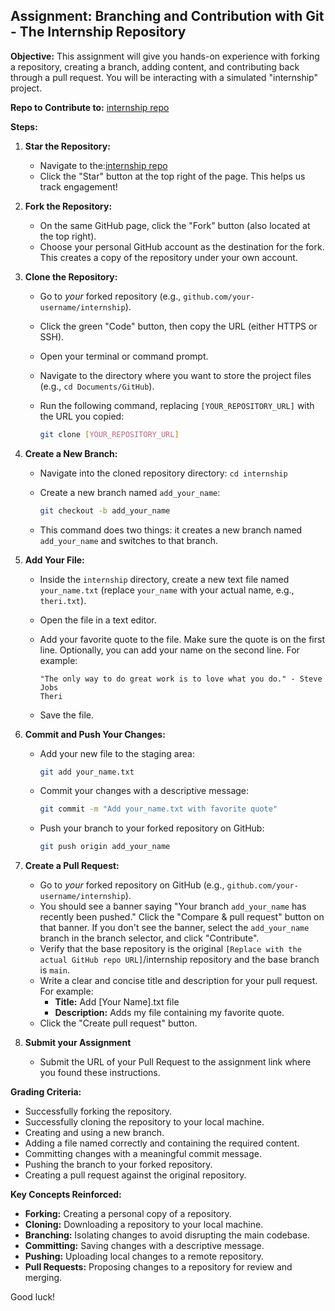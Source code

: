 ## Assignment: Branching and Contribution with Git - The Internship Repository

**Objective:** This assignment will give you hands-on experience with forking a repository, creating a branch, adding content, and contributing back through a pull request. You will be interacting with a simulated "internship" project.

**Repo to Contribute to:** [internship repo](https://github.com/iwstech3/internship)

**Steps:**

1. **Star the Repository:**
    * Navigate to the:[internship repo](https://github.com/iwstech3/internship)
    * Click the "Star" button at the top right of the page.  This helps us track engagement!

2. **Fork the Repository:**
    * On the same GitHub page, click the "Fork" button (also located at the top right).
    * Choose your personal GitHub account as the destination for the fork.  This creates a copy of the repository under your own account.

3. **Clone the Repository:**
    * Go to *your* forked repository (e.g., `github.com/your-username/internship`).
    * Click the green "Code" button, then copy the URL (either HTTPS or SSH).
    * Open your terminal or command prompt.
    * Navigate to the directory where you want to store the project files (e.g., `cd Documents/GitHub`).
    * Run the following command, replacing `[YOUR_REPOSITORY_URL]` with the URL you copied:

        ```bash
        git clone [YOUR_REPOSITORY_URL]
        ```

4. **Create a New Branch:**
    * Navigate into the cloned repository directory: `cd internship`
    * Create a new branch named `add_your_name`:

        ```bash
        git checkout -b add_your_name
        ```

    * This command does two things:  it creates a new branch named `add_your_name` and switches to that branch.

5. **Add Your File:**
    * Inside the `internship` directory, create a new text file named `your_name.txt` (replace `your_name` with your actual name, e.g., `theri.txt`).
    * Open the file in a text editor.
    * Add your favorite quote to the file.  Make sure the quote is on the first line. Optionally, you can add your name on the second line.  For example:

        ```
        "The only way to do great work is to love what you do." - Steve Jobs
        Theri
        ```

    * Save the file.

6. **Commit and Push Your Changes:**
    * Add your new file to the staging area:

        ```bash
        git add your_name.txt
        ```

    * Commit your changes with a descriptive message:

        ```bash
        git commit -m "Add your_name.txt with favorite quote"
        ```

    * Push your branch to your forked repository on GitHub:

        ```bash
        git push origin add_your_name
        ```

7. **Create a Pull Request:**
    * Go to *your* forked repository on GitHub (e.g., `github.com/your-username/internship`).
    * You should see a banner saying "Your branch `add_your_name` has recently been pushed."  Click the "Compare & pull request" button on that banner. If you don't see the banner, select the `add_your_name` branch in the branch selector, and click "Contribute".
    * Verify that the base repository is the original `[Replace with the actual GitHub repo URL]`/internship repository and the base branch is `main`.
    * Write a clear and concise title and description for your pull request.  For example:
        * **Title:** Add [Your Name].txt file
        * **Description:**  Adds my file containing my favorite quote.
    * Click the "Create pull request" button.

8. **Submit your Assignment**
    * Submit the URL of your Pull Request to the assignment link where you found these instructions.

**Grading Criteria:**

* Successfully forking the repository.
* Successfully cloning the repository to your local machine.
* Creating and using a new branch.
* Adding a file named correctly and containing the required content.
* Committing changes with a meaningful commit message.
* Pushing the branch to your forked repository.
* Creating a pull request against the original repository.

**Key Concepts Reinforced:**

* **Forking:** Creating a personal copy of a repository.
* **Cloning:** Downloading a repository to your local machine.
* **Branching:** Isolating changes to avoid disrupting the main codebase.
* **Committing:** Saving changes with a descriptive message.
* **Pushing:** Uploading local changes to a remote repository.
* **Pull Requests:** Proposing changes to a repository for review and merging.

Good luck!
